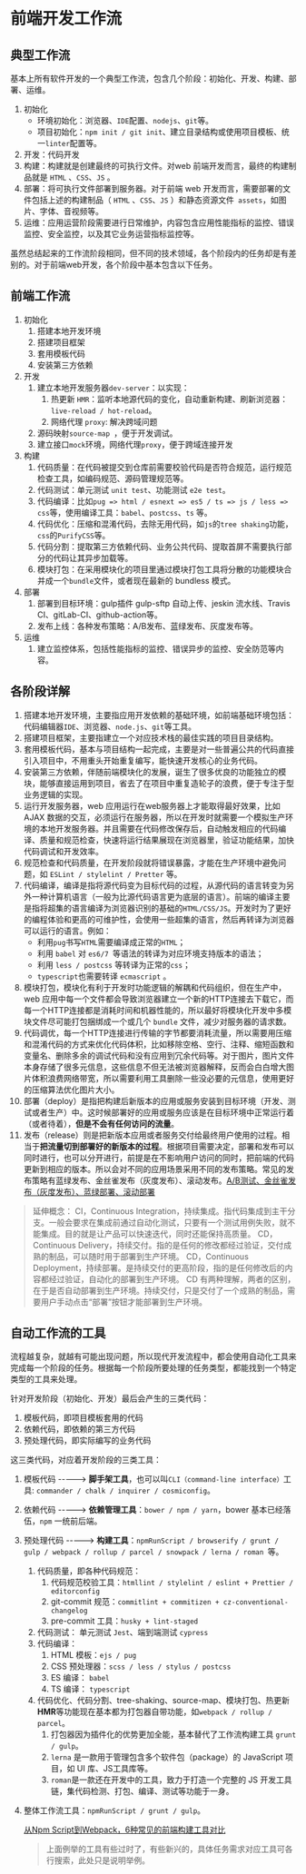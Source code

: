 # 前端开发工作流

## 典型工作流

基本上所有软件开发的一个典型工作流，包含几个阶段：初始化、开发、构建、部署、运维。

1. 初始化
   - 环境初始化：浏览器、`IDE`配置、`nodejs`、`git`等。
   - 项目初始化：`npm init / git init`、建立目录结构或使用项目模板、统一`linter`配置等。
2. 开发：代码开发
3. 构建：构建就是创建最终的可执行文件。对web 前端开发而言，最终的构建制品就是 `HTML` 、`CSS`、`JS` 。
4. 部署：将可执行文件部署到服务器。对于前端 web 开发而言，需要部署的文件包括上述的构建制品（ `HTML` 、`CSS`、`JS` ）和静态资源文件` assets`，如图片、字体、音视频等。
5. 运维：应用运营阶段需要进行日常维护，内容包含应用性能指标的监控、错误监控、安全监控，以及其它业务运营指标监控等。

虽然总结起来的工作流阶段相同，但不同的技术领域，各个阶段内的任务却是有差别的。对于前端web开发，各个阶段中基本包含以下任务。

## 前端工作流
1. 初始化
   1. 搭建本地开发环境
   2. 搭建项目框架
   3. 套用模板代码
   4. 安装第三方依赖
2. 开发
   1. 建立本地开发服务器`dev-server`：以实现：
      1. 热更新 `HMR`：监听本地源代码的变化，自动重新构建、刷新浏览器：`live-reload / hot-reload`。
      2. 网络代理 `proxy`: 解决跨域问题
   2. 源码映射`source-map `，便于开发调试。
   3. 建立接口`mock`环境，网络代理`proxy`，便于跨域连接开发
3. 构建
   1. 代码质量：在代码被提交到仓库前需要校验代码是否符合规范，运行规范检查工具，如编码规范、源码管理规范等。
   2. 代码测试：单元测试 `unit test`、功能测试 `e2e test`。
   3. 代码编译：比如`pug => html / esnext => es5 / ts => js / less => css`等，使用编译工具：`babel`、`postcss`、`ts` 等。
   4. 代码优化：压缩和混淆代码，去除无用代码，如`js`的`tree shaking`功能，`css`的`PurifyCSS`等。
   5. 代码分割：提取第三方依赖代码、业务公共代码、提取首屏不需要执行部分的代码让其异步加载等。
   8. 模块打包：在采用模块化的项目里通过模块打包工具将分散的功能模块合并成一个`bundle`文件，或者现在最新的 bundless 模式。
4. 部署
   1. 部署到目标环境：gulp插件 gulp-sftp 自动上传、jeskin 流水线、Travis CI、gitLab-CI、github-action等。
   2. 发布上线：各种发布策略：A/B发布、蓝绿发布、灰度发布等。
5. 运维
   1. 建立监控体系，包括性能指标的监控、错误异步的监控、安全防范等内容。

## 各阶段详解
1. 搭建本地开发环境，主要指应用开发依赖的基础环境，如前端基础环境包括：代码编辑器`IDE`、浏览器、`node.js`、`git`等工具。
2. 搭建项目框架，主要指建立一个对应技术栈的最佳实践的项目目录结构。
3. 套用模板代码，基本与项目结构一起完成，主要是对一些普遍公共的代码直接引入项目中，不用重头开始重复编写，能快速开发核心的业务代码。
4. 安装第三方依赖，伴随前端模块化的发展，诞生了很多优良的功能独立的模块，能够直接运用到项目，省去了在项目中重复造轮子的浪费，便于专注于型业务逻辑的实现。
5. 运行开发服务器，web 应用运行在web服务器上才能取得最好效果，比如 AJAX 数据的交互，必须运行在服务器，所以在开发时就需要一个模拟生产环境的本地开发服务器。并且需要在代码修改保存后，自动触发相应的代码编译、质量和规范检查，快速将运行结果展现在浏览器里，验证功能结果，加快代码调试和开发效率。
6. 规范检查和代码质量，在开发阶段就将错误暴露，才能在生产环境中避免问题，如 `ESLint / stylelint / Pretter` 等。
7. 代码编译，编译是指将源代码变为目标代码的过程，从源代码的语言转变为另外一种计算机语言（一般为比源代码语言更为底层的语言）。前端的编译主要是指将超集的语言编译为浏览器识别的基础的`HTML/CSS/JS`。开发时为了更好的编程体验和更高的可维护性，会使用一些超集的语言，然后再转译为浏览器可以运行的语言。例如：
   - 利用`pug`书写`HTML`需要编译成正常的`HTML`；
   - 利用 `babel` 对 `es6/7 `等语法的转译为对应环境支持版本的语法；
   - 利用 `less / postcss` 等转译为正常的`css`；
   -  `typescript`也需要转译 `ecmascript` 。
8. 模块打包，模块化有利于开发时功能逻辑的解耦和代码组织，但在生产中，web 应用中每一个文件都会导致浏览器建立一个新的HTTP连接去下载它，而每一个HTTP连接都是消耗时间和机器性能的，所以最好将模块化开发中多模块文件尽可能打包捆绑成一个或几个 `bundle` 文件，减少对服务器的请求数。
9. 代码调优，每一个HTTP连接进行传输的字节都要消耗流量，所以需要用压缩和混淆代码的方式来优化代码体积，比如移除空格、空行、注释、缩短函数和变量名、删除多余的调试代码和没有应用到冗余代码等。对于图片，图片文件本身存储了很多元信息，这些信息不但无法被浏览器解释，反而会白白增大图片体积浪费网络带宽，所以需要利用工具删除一些没必要的元信息，使用更好的压缩算法优化图片大小。
10. 部署（deploy）是指把构建后新版本的应用或服务安装到目标环境（开发、测试或者生产）中。这时候部署好的应用或服务应该是在目标环境中正常运行着（或者待着），**但是不会有任何访问的流量**。
11. 发布（release）则是把新版本应用或者服务交付给最终用户使用的过程。相当于**把流量切到部署好的新版本的过程**。根据项目需要决定，部署和发布可以同时进行，也可以分开进行，前提是在不影响用户访问的同时，把前端的代码更新到相应的版本。所以会对不同的应用场景采用不同的发布策略。常见的发布策略有蓝绿发布、金丝雀发布（灰度发布）、滚动发布。[A/B测试、金丝雀发布（灰度发布）、蓝绿部署、滚动部署](https://zhuanlan.zhihu.com/p/205173464)

>延伸概念：
>CI，Continuous Integration，持续集成。指代码集成到主干分支。一般会要求在集成前通过自动化测试，只要有一个测试用例失败，就不能集成。目的就是让产品可以快速迭代，同时还能保持高质量。
>CD，Continuous Delivery，持续交付。指的是任何的修改都经过验证，交付成熟的制品，可以随时用于部署到生产环境。
>CD，Continuous Deployment，持续部署。是持续交付的更高阶段，指的是任何修改后的内容都经过验证，自动化的部署到生产环境。
>CD 有两种理解，两者的区别，在于是否自动部署到生产环境。持续交付，只是交付了一个成熟的制品，需要用户手动点击“部署”按钮才能部署到生产环境。

## 自动工作流的工具

流程越复杂，就越有可能出现问题，所以现代开发流程中，都会使用自动化工具来完成每一个阶段的任务。根据每一个阶段所要处理的任务类型，都能找到一个特定类型的工具来处理。

针对开发阶段（初始化、开发）最后会产生的三类代码：
1. 模板代码，即项目模板套用的代码
2. 依赖代码，即依赖的第三方代码
3. 预处理代码，即实际编写的业务代码

这三类代码，对应着开发阶段的三类工具：
1. 模板代码 -----> **脚手架工具**，也可以叫`CLI（command-line interface）`工具: `commander / chalk / inquirer / cosmiconfig`。
2. 依赖代码 -----> **依赖管理工具**：`bower / npm / yarn`，bower 基本已经落伍，`npm` 一统前后端。
3. 预处理代码 -----> **构建工具**：`npmRunScript / browserify / grunt / gulp / webpack / rollup / parcel / snowpack / lerna / roman `等。
   1. 代码质量，即各种代码规范：
      1. 代码规范校验工具：`htmllint / stylelint / eslint + Prettier / editorconfig`
      2. git-commit 规范：`commitlint + commitizen + cz-conventional-changelog`
      3. pre-commit 工具：`husky + lint-staged `
   2. 代码测试： 单元测试 `Jest`、端到端测试 `cypress`
   3. 代码编译：
      1. HTML 模板：`ejs / pug`
      2. CSS 预处理器：`scss / less / stylus / postcss`
      3. ES 编译： `babel`
      4. TS 编译： `typescript`
   4. 代码优化、代码分割、tree-shaking、source-map、模块打包、热更新**HMR**等功能现在基本都为打包器自带功能，如`webpack / rollup / parcel`。
      1. 打包器因为插件化的优势更加全能，基本替代了工作流构建工具 `grunt / gulp`。
      2. `lerna` 是一款用于管理包含多个软件包（package）的 JavaScript 项目，如 UI 库、JS工具库等。
      3. `roman`是一款还在开发中的工具，致力于打造一个完整的 JS 开发工具链，集代码检测、打包、编译、测试等功能于一身。
4. 整体工作流工具：`npmRunScript / grunt / gulp`。
   
   [从Npm Script到Webpack，6种常见的前端构建工具对比](https://zhuanlan.zhihu.com/p/148701657)
   
   > 上面例举的工具有些过时了，有些新兴的，具体任务需求对应工具可各行搜索，此处只是说明举例。

